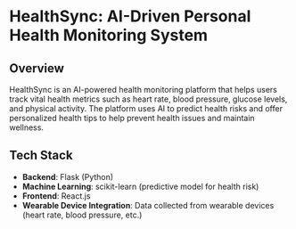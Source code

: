             
# HealthSync: AI-Driven Personal Health Monitoring System

## Overview
HealthSync is an AI-powered health monitoring platform that helps users track vital health metrics such as heart rate, blood pressure, glucose levels, and physical activity. The platform uses AI to predict health risks and offer personalized health tips to help prevent health issues and maintain wellness.

## Tech Stack
- **Backend**: Flask (Python)
- **Machine Learning**: scikit-learn (predictive model for health risk)
- **Frontend**: React.js
- **Wearable Device Integration**: Data collected from wearable devices (heart rate, blood pressure, etc.)
